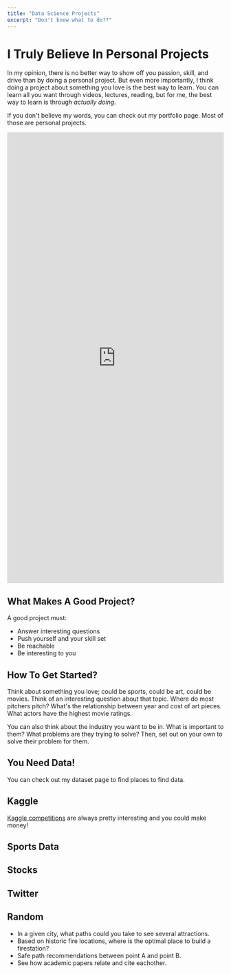 ```yaml
---
title: "Data Science Projects"
excerpt: "Don't know what to do??"
---
```


# I Truly Believe In Personal Projects
In my opinion, there is no better way to show off you passion, skill, and drive than by doing a personal project. But even more importantly, I think doing a project about something you love is the best way to learn. You can learn all you want through videos, lectures, reading, but for me, the best way to learn is through *actually doing*.

If you don't believe my words, you can check out my portfolio page. Most of those are personal projects.

<iframe src="https://www.linkedin.com/embed/feed/update/urn:li:share:6721904865062199296" height="1048" width="504" frameborder="0" allowfullscreen="" title="Embedded post"></iframe>

## What Makes A Good Project?
A good project must:
- Answer interesting questions
- Push yourself and your skill set
- Be reachable
- Be interesting to you

## How To Get Started?
Think about something you love; could be sports, could be art, could be movies. Think of an interesting question about that topic. Where do most pitchers pitch? What's the relationship between year and cost of art pieces. What actors have the highest movie ratings.

You can also think about the industry you want to be in. What is important to them? What problems are they trying to solve? Then, set out on your own to solve their problem for them.


## You Need Data!
You can check out my dataset page to find places to find data.


## Kaggle
[Kaggle competitions](https://www.kaggle.com/competitions) are always pretty interesting and you could make money!



## Sports Data



## Stocks


## Twitter





## Random

- In a given city, what paths could you take to see several attractions.
- Based on historic fire locations, where is the optimal place to build a firestation?
- Safe path recommendations between point A and point B.
- See how academic papers relate and cite eachother.

